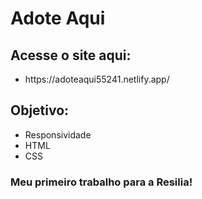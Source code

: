 # Adote Aqui
## Acesse o site aqui:
<ul>
    <li>https://adoteaqui55241.netlify.app/</li>
</ul>

## Objetivo: 
<ul>
    <li>Responsividade</li>
    <li>HTML</li>
    <li>CSS</li>
</ul>

### Meu primeiro trabalho para a Resilia!
